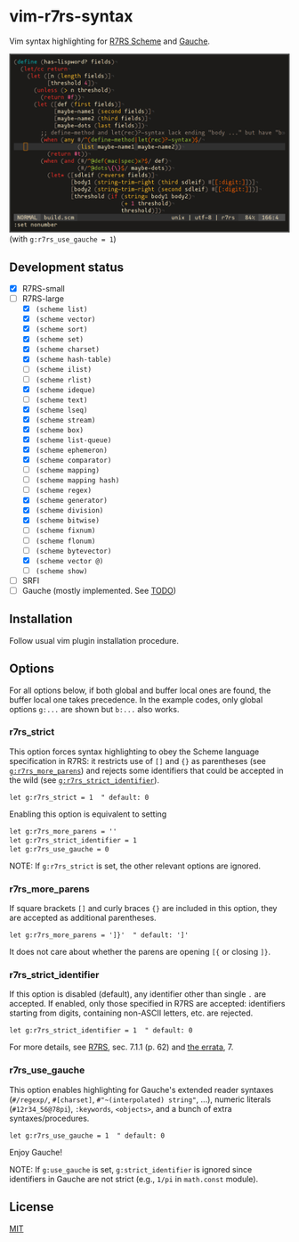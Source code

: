 # vim-r7rs-syntax

Vim syntax highlighting for [R7RS Scheme][1] and [Gauche][3].

![Screenshot](./preview.png)
(with `g:r7rs_use_gauche = 1`)

## Development status

- [x] R7RS-small 
- [ ] R7RS-large
    - [x] `(scheme list)`
    - [x] `(scheme vector)`
    - [x] `(scheme sort)`
    - [x] `(scheme set)`
    - [x] `(scheme charset)`
    - [x] `(scheme hash-table)`
    - [ ] `(scheme ilist)`
    - [ ] `(scheme rlist)`
    - [x] `(scheme ideque)`
    - [ ] `(scheme text)`
    - [x] `(scheme lseq)`
    - [x] `(scheme stream)`
    - [x] `(scheme box)`
    - [x] `(scheme list-queue)`
    - [x] `(scheme ephemeron)`
    - [x] `(scheme comparator)`
    - [ ] `(scheme mapping)`
    - [ ] `(scheme mapping hash)`
    - [ ] `(scheme regex)`
    - [x] `(scheme generator)`
    - [x] `(scheme division)`
    - [x] `(scheme bitwise)`
    - [ ] `(scheme fixnum)`
    - [ ] `(scheme flonum)`
    - [ ] `(scheme bytevector)`
    - [x] `(scheme vector @)`
    - [ ] `(scheme show)`
- [ ] SRFI
- [ ] Gauche (mostly implemented. See [TODO](TODO.md))

## Installation

Follow usual vim plugin installation procedure.

## Options

For all options below, if both global and buffer local ones are found, the
buffer local one takes precedence.  In the example codes, only global options
`g:...` are shown but `b:...` also works.

### r7rs_strict

This option forces syntax highlighting to obey the Scheme language
specification in R7RS: it restricts use of `[]` and `{}` as parentheses (see
[`g:r7rs_more_parens`](#r7rs_more_parens)) and rejects some identifiers that
could be accepted in the wild (see
[`g:r7rs_strict_identifier`](#r7rs_strict_identifier)).

```vim
let g:r7rs_strict = 1  " default: 0
```

Enabling this option is equivalent to setting

```vim
let g:r7rs_more_parens = ''
let g:r7rs_strict_identifier = 1
let g:r7rs_use_gauche = 0
```

NOTE: If `g:r7rs_strict` is set, the other relevant options are ignored.

### r7rs_more_parens

If square brackets `[]` and curly braces `{}` are included in this option,
they are accepted as additional parentheses.

```vim
let g:r7rs_more_parens = ']}'  " default: ']'
```

It does not care about whether the parens are opening `[{` or closing `]}`.

### r7rs_strict_identifier

If this option is disabled (default), any identifier other than single `.` are
accepted.  If enabled, only those specified in R7RS are accepted: identifiers
starting from digits, containing non-ASCII letters, etc. are rejected.

```vim
let g:r7rs_strict_identifier = 1  " default: 0
```

For more details, see [R7RS][1], sec. 7.1.1 (p. 62) and [the errata][2], 7.

### r7rs_use_gauche

This option enables highlighting for Gauche's extended reader syntaxes
(`#/regexp/`, `#[charset]`, `#"~(interpolated) string"`, ...), numeric
literals (`#12r34_56@78pi`), `:keywords`, `<objects>`, and a bunch of extra
syntaxes/procedures.

```vim
let g:r7rs_use_gauche = 1  " default: 0
```

Enjoy Gauche!

NOTE: If `g:use_gauche` is set, `g:strict_identifier` is ignored since
identifiers in Gauche are not strict (e.g., `1/pi` in `math.const` module).

## License

[MIT](LICENSE)

[1]: https://small.r7rs.org/
[2]: https://small.r7rs.org/wiki/R7RSSmallErrata/
[3]: https://practical-scheme.net/gauche/

<!-- vim: set tw=78 spell: -->

